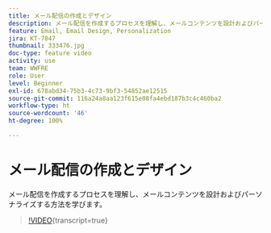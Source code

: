 ```yaml
---
title: メール配信の作成とデザイン
description: メール配信を作成するプロセスを理解し、メールコンテンツを設計およびパーソナライズする方法を学びます。
feature: Email, Email Design, Personalization
jira: KT-7847
thumbnail: 333476.jpg
doc-type: feature video
activity: use
team: WWFRE
role: User
level: Beginner
exl-id: 678abd34-75b3-4c73-9bf3-54852ae12515
source-git-commit: 116a24a8aa123f615e08fa4ebd187b3c4c460ba2
workflow-type: ht
source-wordcount: '46'
ht-degree: 100%

---
```


# メール配信の作成とデザイン

メール配信を作成するプロセスを理解し、メールコンテンツを設計およびパーソナライズする方法を学びます。

>[!VIDEO](https://video.tv.adobe.com/v/333476?quality=12&learn=on){transcript=true}
